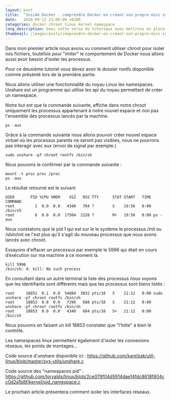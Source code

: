 ```yaml
---
layout: post
title:  "Inside Docker : comprendre Docker en créant son propre mini système de container - partie 2 - Isolation des processus."
date:   2018-09-12 13:00:00 +0200
categories: docker chroot linux kernel namespace
long_description: Dans cette série de tutoriaux nous mettrons en place un mini système de container dans le but de comprendre comment fonctionne Docker.
thumbnail: /images/posts/comprendre-docker-en-creant-son-propre-mini-systeme-de-container-p1/thumbnail.jpeg
---
```


Dans mon premier article nous avons vu comment utiliser chroot pour isoler nos fichiers, toutefois pour "imiter" le comportement de Docker nous allons aussi avoir besoin d'isoler les processus.

Pour ce deuxième tutoriel vous devez avoir le dossier rootfs disponible comme présenté lors de la première partie.

Nous allons utiliser une fonctionnalité du noyau Linux les namespaces. Unshare est un programme qui utilise les api du noyau permettant de créer un namespace.

Notre but est que la commande suivante, affiche dans notre chroot uniquement les processus appartenant à notre nouvel espace et non pas l'ensemble des processus lancés par la machine.

```
ps -aux
```

Grâce à la commande suivante nous allons pouvoir créer nouvel espace virtuel où les processus parents ne seront pas visibles, nous ne pourrons pas interagir avec eux (envoi de signal par exemple.)

```
sudo unshare -pf chroot rootfs /bin/sh
```

Nous pouvons le confirmer par la commande suivante :

```
mount -t proc proc /proc
ps -aux
```

Le résultat retourné est le suivant

```
USER       PID %CPU %MEM    VSZ   RSS TTY      STAT START   TIME COMMAND
root         1  0.0  0.0   4340   764 ?        S    19:56   0:00 /bin/sh
root         6  0.0  0.0  17504  2128 ?        R+   19:56   0:00 ps -aux
```

Nous constatons que le pid 1 qui est sur le le système le processus /init ou /sbin/init ne l'est plus qu'il s'agit du nouveau processus que nous avons lancés avec chroot.

Essayons d'effacer un processus par exemple le 5996 qui était en cours d’exécution sur ma machine à ce moment là.

```
kill 5996
/bin/sh: 4: kill: No such process
```

En consultant dans un autre terminal la liste des processus nous voyons que les identifiants sont différents mais que les processus sont biens listés :

```
root     18851  0.1  0.0  54884  3832 pts/18   S    21:12   0:00 sudo unshare -pf chroot rootfs /bin/sh
root     18852  0.0  0.0   7296   688 pts/18   S    21:12   0:00 unshare -pf chroot rootfs /bin/sh
root     18853  0.0  0.0   4340   684 pts/18   S+   21:12   0:00 /bin/sh
```

Nous pouvons en faisant un kill 18853 constater que "l'hôte" a bien le contrôle.

Les namespaces linux permettent également d'isoler les connexions réseaux, les points de montages...

Code source d'unshare disponible ici : https://github.com/karelzak/util-linux/blob/master/sys-utils/unshare.c

Code source des "namespaces pid" : https://github.com/torvalds/linux/blob/2ce079f04d5914dae14fdc8618f804cc0d2a1b8f/kernel/pid_namespace.c

Le prochain article présentera comment isoler les interfaces réseaux.
